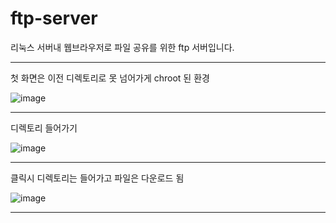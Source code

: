 # ftp-server

리눅스 서버내 웹브라우저로 파일 공유를 위한 ftp 서버입니다.

***
첫 화면은 이전 디렉토리로 못 넘어가게 chroot 된 환경  
  
![image](https://github.com/HanWool-Jeong/ftp-server/assets/67956068/603436d1-58f0-4ed0-9bda-e02944ae99c6)
***
디렉토리 들어가기  
  
![image](https://github.com/HanWool-Jeong/ftp-server/assets/67956068/d269c437-68c3-406c-aae8-2fb04f9bd751)
***
클릭시 디렉토리는 들어가고 파일은 다운로드 됨  
  
![image](https://github.com/HanWool-Jeong/ftp-server/assets/67956068/8c7e2e01-8b06-4fa1-b2c9-4d52fb7c1061)
***
